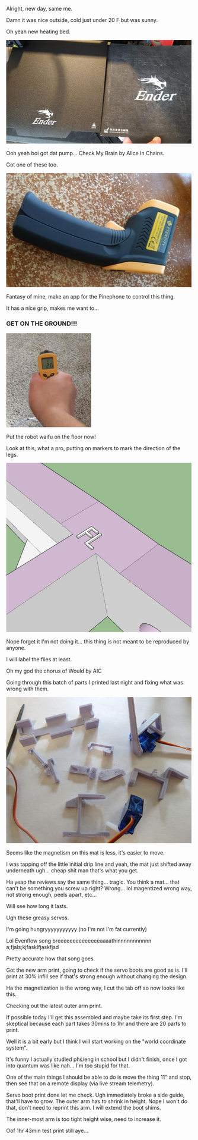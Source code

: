 Alright, new day, same me.

Damn it was nice outside, cold just under 20 F but was sunny.

Oh yeah new heating bed.

<img src="./media/01-07-2022--new-mat.JPG" width="500">

Ooh yeah boi got dat pump... Check My Brain by Alice In Chains.

Got one of these too.

<img src="./media/01-07-2022--thermo-meter.JPG" width="500">

Fantasy of mine, make an app for the Pinephone to control this thing.

It has a nice grip, makes me want to...

### GET ON THE GROUND!!!

<img src="./media/01-07-2022--on-the-ground.JPG">

Put the robot waifu on the floor now!

Look at this, what a pro, putting on markers to mark the direction of the legs.

<img src="./media/01-07-2022--identify.JPG" width="500">

Nope forget it I'm not doing it... this thing is not meant to be reproduced by anyone.

I will label the files at least.

Oh my god the chorus of Would by AIC

Going through this batch of parts I printed last night and fixing what was wrong with them.

<img src="./media/01-07-2022--bad-parts.JPG" width="500">

Seems like the magnetism on this mat is less, it's easier to move.

I was tapping off the little initial drip line and yeah, the mat just shifted away underneath ugh... cheap shit man that's what you get.

Ha yeap the reviews say the same thing... tragic. You think a mat... that can't be something you screw up right? Wrong... lol magentized wrong way, not strong enough, peels apart, etc...

Will see how long it lasts.

Ugh these greasy servos.

I'm going hungryyyyyyyyyyy (no I'm not I'm fat currently)

Lol Evenflow song breeeeeeeeeeeeeeaaaathinnnnnnnnnnn a;fjals;kjfasklfjaskfjsd

Pretty accurate how that song goes.

Got the new arm print, going to check if the servo boots are good as is. I'll print at 30% infill see if that's strong enough without changing the design.

Ha the magnetization is the wrong way, I cut the tab off so now looks like this.

Checking out the latest outer arm print.

If possible today I'll get this assembled and maybe take its first step. I'm skeptical because each part takes 30mins to 1hr and there are 20 parts to print.

Well it is a bit early but I think I will start working on the "world coordinate system".

It's funny I actually studied phs/eng in school but I didn't finish, once I got into quantum was like nah... I'm too stupid for that.

One of the main things I should be able to do is move the thing 11" and stop, then see that on a remote display (via live stream telemetry).

Servo boot print done let me check. Ugh immediately broke a side guide, that'll have to grow. The outer arm has to shrink in height. Nope I won't do that, don't need to reprint this arm. I will extend the boot shims.

The inner-most arm is too tight height wise, need to increase it.

Oof 1hr 43min test print still aye...

